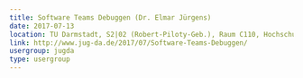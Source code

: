 ```yaml
---
title: Software Teams Debuggen (Dr. Elmar Jürgens)
date: 2017-07-13
location: TU Darmstadt, S2|02 (Robert-Piloty-Geb.), Raum C110, Hochschulstr. 10, 64289 Darmstadt
link: http://www.jug-da.de/2017/07/Software-Teams-Debuggen/
usergroup: jugda
type: usergroup
---
```

